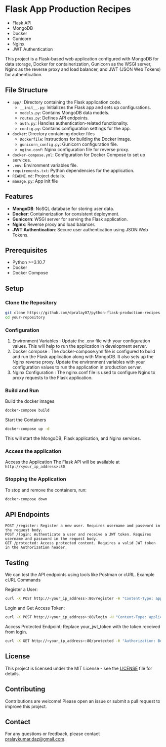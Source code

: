 ﻿# Flask App Production Recipes

* Flask API
* MongoDB
* Docker
* Gunicorn
* Nginx
* JWT Authentication

This project is a Flask-based web application configured with MongoDB for data storage, Docker for containerization, Gunicorn as the WSGI server, Nginx as the reverse proxy and load balancer, and JWT (JSON Web Tokens) for authentication.

## File Structure
- `app/`: Directory containing the Flask application code.
  - `__init__.py`: Initializes the Flask app and sets up configurations.
  - `models.py`: Contains MongoDB data models.
  - `routes.py`: Defines API endpoints.
  - `auth.py`: Handles authentication-related functionality.
  - `config.py`: Contains configuration settings for the app.
- `docker`: Directory containing docker files
  - `Dockerfile`: Instructions for building the Docker image.
  - `gunicorn_config.py`: Gunicorn configuration file.
  - `nginx.conf`: Nginx configuration file for reverse proxy.
- `docker-compose.yml`: Configuration for Docker Compose to set up services.
- `.env`: Environment variables file.
- `requirements.txt`: Python dependencies for the application.
- `README.md`: Project details.
- `manage.py`: App init file

## Features

- **MongoDB**: NoSQL database for storing user data.
- **Docker**: Containerization for consistent deployment.
- **Gunicorn**: WSGI server for serving the Flask application.
- **Nginx**: Reverse proxy and load balancer.
- **JWT Authentication**: Secure user authentication using JSON Web Tokens.

## Prerequisites

- Python >=3.10.7
- Docker
- Docker Compose

## Setup

### Clone the Repository

```bash
git clone https://github.com/dpralay07/python-flask-production-recipes.git
cd your-repository
```

### Configuration
1. Environment Variables : Update the .env file with your configuration values. This will help to run the application in development server.
2. Docker compose : The docker-compose.yml file is configured to build and run the Flask application along with MongoDB. It also sets up the Nginx reverse proxy. Update the environment variables with your configuration values to run the application in production server.
3. Nginx Configuration : The nginx.conf file is used to configure Nginx to proxy requests to the Flask application.

### Build and Run
Build the docker images
```bash
docker-compose build
```
Start the Containers
```bash
docker-compose up -d
```
This will start the MongoDB, Flask application, and Nginx services.

### Access the application
Access the Application
The Flask API will be available at `http://<your_ip_address>:80`

### Stopping the Application
To stop and remove the containers, run:
```bash
docker-compose down
```

## API Endpoints

    POST /register: Register a new user. Requires username and password in the request body.
    POST /login: Authenticate a user and receive a JWT token. Requires username and password in the request body.
    GET /protected: Access protected content. Requires a valid JWT token in the Authorization header.

## Testing
We can test the API endpoints using tools like Postman or cURL.
Example cURL Commands

Register a User:
```bash
curl -X POST http://<your_ip_address>:80/register -H "Content-Type: application/json" -d '{"username": "testuser", "password": "password123"}'
```
Login and Get Access Token:
```bash
curl -X POST http://<your_ip_address>:80/login -H "Content-Type: application/json" -d '{"username": "testuser", "password": "password123"}'
```
Access Protected Endpoint:
Replace your_jwt_token with the token received from login.
```bash
curl -X GET http://<your_ip_address>:80/protected -H "Authorization: Bearer your_jwt_token"
```

## License
This project is licensed under the MIT License - see the [LICENSE](LICENSE) file for details.

## Contributing
Contributions are welcome! Please open an issue or submit a pull request to improve this project.

## Contact
For any questions or feedback, please contact [pralaykumar.daz@gmail.com](mailto:pralaykumar.daz@gmail.com).
